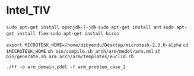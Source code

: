 # Intel_TIV

`sudo apt-get install openjdk-7-jdk`
`sudo apt-get install ant`
`sudo apt-get install flex`
`sudo apt-get install bison`

`export MICROTESK_HOME=/home/dibyendu/Desktop/microtesk-2.3.0-alpha`
`cd $MICROTESK_HOME`
`sh bin/compile.sh arch/arm/model/arm.nml`
`sh bin/generate.sh arm arch/arm/templates/euclid.rb`

`./ff -o arm_domain.pddl -f arm_problem_case_2`
